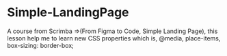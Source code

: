 # Simple-LandingPage

A course from Scrimba =>(From Figma to Code, Simple Landing Page), this lesson help me to learn new CSS properties which is, @media, place-items,  box-sizing: border-box;
